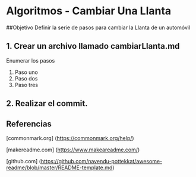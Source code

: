 # Algoritmos - Cambiar Una Llanta

##Objetivo 
Definir la serie de pasos para cambiar la Llanta de un automóvil

## 1. Crear un archivo llamado cambiarLlanta.md

Enumerar los pasos 
1. Paso uno
2. Paso dos
3. Paso tres

## 2. Realizar el commit.

## Referencias
[commonmark.org] (https://commonmark.org/help/)

[makereadme.com] (https://www.makeareadme.com/)

[github.com] (https://github.com/navendu-pottekkat/awesome-readme/blob/master/README-template.md)


